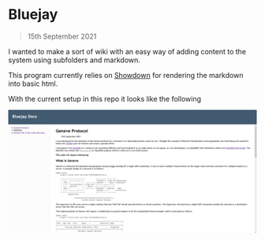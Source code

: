 # Bluejay
> 15th September 2021

I wanted to make a sort of wiki with an easy way of adding content to the system
using subfolders and markdown.

This program currently relies on 
[Showdown](https://github.com/showdownjs/showdown) for rendering the markdown 
into basic html.

With the current setup in this repo it looks like the following

![screenshot](res/screenshot.png)